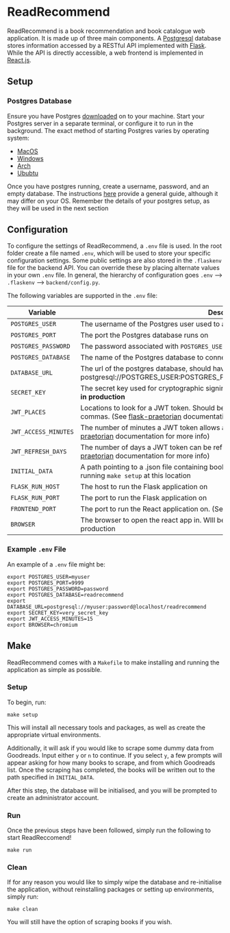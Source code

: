 # ReadRecommend

ReadRecommend is a book recommendation and book catalogue web application. It is made up of three main components. A [Postgresql](https://www.postgresql.org/) database stores information accessed by a RESTful API implemented with [Flask](https://flask.palletsprojects.com/en/1.1.x/). While the API is directly accessible, a web frontend is implemented in [React.js](https://www.postgresql.org/).

## Setup

### Postgres Database

Ensure you have Postgres [downloaded](https://www.postgresql.org/download/) on to your machine.
Start your Postgres server in a separate terminal, or configure it to run in the background. The exact method of starting Postgres varies by operating system:

-   [MacOS](https://chartio.com/resources/tutorials/how-to-start-postgresql-server-on-mac-os-x/)
-   [Windows](https://stackoverflow.com/questions/36629963/how-can-i-start-postgresql-on-windows)
-   [Arch](https://wiki.archlinux.org/index.php/PostgreSQL)
-   [Ububtu](https://www.digitalocean.com/community/tutorials/how-to-install-and-use-postgresql-on-ubuntu-18-04)

Once you have postgres running, create a username, password, and an empty database. The instructions [here](https://medium.com/coding-blocks/creating-user-database-and-adding-access-on-postgresql-8bfcd2f4a91e) provide a general guide, although it may differ on your OS. Remember the details of your postgres setup, as they will be used in the next section

## Configuration

To configure the settings of ReadRecommend, a `.env` file is used. In the root folder create a file named `.env`, which will be used to store your specific configuration settings. Some public settings are also stored in the `.flaskenv` file for the backend API. You can override these by placing alternate values in your own `.env` file. In general, the hierarchy of configuration goes `.env` --> `.flaskenv` --> `backend/config.py`.  



The following variables are supported in the `.env` file:

| Variable             | Description                                                  | Default Value                                |
| -------------------- | ------------------------------------------------------------ | -------------------------------------------- |
| `POSTGRES_USER`      | The username of the Postgres user used to access the database | postgres                                     |
| `POSTGRES_PORT`      | The port the Postgres database runs on                       | 5432                                         |
| `POSTGRES_PASSWORD`  | The password associated with `POSTGRES_USER`                 | test123                                      |
| `POSTGRES_DATABASE`  | The name of the Postgres database to connect to              | test                                         |
| `DATABASE_URL`       | The url of the postgres database, should have the form postgresql://POSTGRES_USER:POSTGRES_PASSWORD@hostname/POSTGRES_DATABASE | postgresql://postgres:test123@localhost/test |
| `SECRET_KEY`         | The secret key used for cryptographic signing of cookies. **Must be changed from default in production** | **Do not use default in production**         |
| `JWT_PLACES`         | Locations to look for a JWT token. Should be one string, with places seperated by commas. (See [flask-praetorian](https://flask-praetorian.readthedocs.io/en/latest/notes.html) documentation for more info) | cookie,header                                |
| `JWT_ACCESS_MINUTES` | The number of minutes a JWT token allows access to protected routes. (see [flask-praetorian](https://flask-praetorian.readthedocs.io/en/latest/notes.html) documentation for more info) | 30                                           |
| `JWT_REFRESH_DAYS`   | The number of days a JWT token can be refreshed once it has expired. (see [flask-praetorian](https://flask-praetorian.readthedocs.io/en/latest/notes.html) documentation for more info) | 7                                            |
| `INITIAL_DATA`       | A path pointing to a .json file containing book data. Such a file will be autegenerated when running `make setup` at this location | books.json                                   |
| `FLASK_RUN_HOST`     | The host to run the Flask application on                     | localhost                                    |
| `FLASK_RUN_PORT`     | The port to run the Flask application on                     | 5000                                         |
| `FRONTEND_PORT`      | The port to run the React application on. (See [Serve](https://github.com/vercel/serve) documentation for more information) | 3000                                         |
| `BROWSER`            | The browser to open the react app in. WIll be ignored if application is configured for production | Will user system default browser             |

### Example `.env` File

An example of a `.env` file might be:

```shell
export POSTGRES_USER=myuser
export POSTGRES_PORT=9999
export POSTGRES_PASSWORD=password
export POSTGRES_DATABASE=readrecommend
export DATABASE_URL=postgresql://myuser:password@localhost/readrecommend
export SECRET_KEY=very_secret_key
export JWT_ACCESS_MINUTES=15
export BROWSER=chromium
```

## Make

ReadRecommend comes with a `Makefile` to make installing and running the application as simple as possible. 

### Setup

To begin, run:

```shell
make setup
```

This will install all necessary tools and packages, as well as create the appropriate virtual environments. 

Additionally, it will ask if you would like to scrape some dummy data from Goodreads. Input either `y` or `n` to continue. If you select `y`,  a few prompts will appear asking for how many books to scrape, and from which Goodreads list.  Once the scraping has completed, the books will be written out to the path specified in `INITIAL_DATA`. 

After this step, the database will be initialised, and you will be prompted to create an administrator account.

### Run

Once the previous steps have been followed, simply run the following to start ReadReccomend!

```shell
make run
```



### Clean

If for any reason you would like to simply wipe the database and re-initialise the application, without reinstalling packages or setting up environments, simply run:

```shell
make clean
```

You will still have the option of scraping books if you wish.